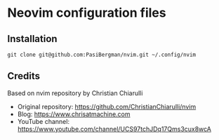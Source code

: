 # Neovim configuration files

## Installation

```shell
git clone git@github.com:PasiBergman/nvim.git ~/.config/nvim
```

## Credits

Based on nvim repository by Christian Chiarulli

- Original repository: https://github.com/ChristianChiarulli/nvim
- Blog: https://www.chrisatmachine.com
- YouTube channel: https://www.youtube.com/channel/UCS97tchJDq17Qms3cux8wcA
